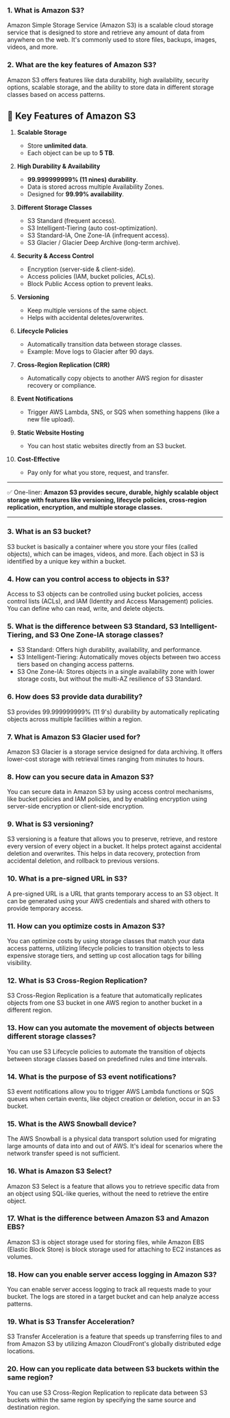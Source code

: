 ### 1. What is Amazon S3?
Amazon Simple Storage Service (Amazon S3) is a scalable cloud storage service that is designed to store and retrieve any amount of data from anywhere on the web. It's commonly used to store files, backups, images, videos, and more.

### 2. What are the key features of Amazon S3?
Amazon S3 offers features like data durability, high availability, security options, scalable storage, and the ability to store data in different storage classes based on access patterns.

## 🔹 Key Features of Amazon S3

1. **Scalable Storage**

   * Store **unlimited data**.
   * Each object can be up to **5 TB**.

2. **High Durability & Availability**

   * **99.999999999% (11 nines) durability**.
   * Data is stored across multiple Availability Zones.
   * Designed for **99.99% availability**.

3. **Different Storage Classes**

   * S3 Standard (frequent access).
   * S3 Intelligent-Tiering (auto cost-optimization).
   * S3 Standard-IA, One Zone-IA (infrequent access).
   * S3 Glacier / Glacier Deep Archive (long-term archive).

4. **Security & Access Control**

   * Encryption (server-side & client-side).
   * Access policies (IAM, bucket policies, ACLs).
   * Block Public Access option to prevent leaks.

5. **Versioning**

   * Keep multiple versions of the same object.
   * Helps with accidental deletes/overwrites.

6. **Lifecycle Policies**

   * Automatically transition data between storage classes.
   * Example: Move logs to Glacier after 90 days.

7. **Cross-Region Replication (CRR)**

   * Automatically copy objects to another AWS region for disaster recovery or compliance.

8. **Event Notifications**

   * Trigger AWS Lambda, SNS, or SQS when something happens (like a new file upload).

9. **Static Website Hosting**

   * You can host static websites directly from an S3 bucket.

10. **Cost-Effective**

    * Pay only for what you store, request, and transfer.

---

✅ One-liner:
**Amazon S3 provides secure, durable, highly scalable object storage with features like versioning, lifecycle policies, cross-region replication, encryption, and multiple storage classes.**

---


### 3. What is an S3 bucket?
S3 bucket is basically a container where you store your files (called objects), which can be images, videos, and more. Each object in S3 is identified by a unique key within a bucket.

### 4. How can you control access to objects in S3?
Access to S3 objects can be controlled using bucket policies, access control lists (ACLs), and IAM (Identity and Access Management) policies. You can define who can read, write, and delete objects.

### 5. What is the difference between S3 Standard, S3 Intelligent-Tiering, and S3 One Zone-IA storage classes?
- S3 Standard: Offers high durability, availability, and performance.
- S3 Intelligent-Tiering: Automatically moves objects between two access tiers based on changing access patterns.
- S3 One Zone-IA: Stores objects in a single availability zone with lower storage costs, but without the multi-AZ resilience of S3 Standard.

### 6. How does S3 provide data durability?
S3 provides 99.999999999% (11 9's) durability by automatically replicating objects across multiple facilities within a region.

### 7. What is Amazon S3 Glacier used for?
Amazon S3 Glacier is a storage service designed for data archiving. It offers lower-cost storage with retrieval times ranging from minutes to hours.

### 8. How can you secure data in Amazon S3?
You can secure data in Amazon S3 by using access control mechanisms, like bucket policies and IAM policies, and by enabling encryption using server-side encryption or client-side encryption.

### 9. What is S3 versioning?
S3 versioning is a feature that allows you to preserve, retrieve, and restore every version of every object in a bucket. It helps protect against accidental deletion and overwrites. This helps in data recovery, protection from accidental deletion, and rollback to previous versions.

### 10. What is a pre-signed URL in S3?
A pre-signed URL is a URL that grants temporary access to an S3 object. It can be generated using your AWS credentials and shared with others to provide temporary access.

### 11. How can you optimize costs in Amazon S3?
You can optimize costs by using storage classes that match your data access patterns, utilizing lifecycle policies to transition objects to less expensive storage tiers, and setting up cost allocation tags for billing visibility.

### 12. What is S3 Cross-Region Replication?
S3 Cross-Region Replication is a feature that automatically replicates objects from one S3 bucket in one AWS region to another bucket in a different region.

### 13. How can you automate the movement of objects between different storage classes?
You can use S3 Lifecycle policies to automate the transition of objects between storage classes based on predefined rules and time intervals.

### 14. What is the purpose of S3 event notifications?
S3 event notifications allow you to trigger AWS Lambda functions or SQS queues when certain events, like object creation or deletion, occur in an S3 bucket.

### 15. What is the AWS Snowball device?
The AWS Snowball is a physical data transport solution used for migrating large amounts of data into and out of AWS. It's ideal for scenarios where the network transfer speed is not sufficient.

### 16. What is Amazon S3 Select?
Amazon S3 Select is a feature that allows you to retrieve specific data from an object using SQL-like queries, without the need to retrieve the entire object.

### 17. What is the difference between Amazon S3 and Amazon EBS?
Amazon S3 is object storage used for storing files, while Amazon EBS (Elastic Block Store) is block storage used for attaching to EC2 instances as volumes.

### 18. How can you enable server access logging in Amazon S3?
You can enable server access logging to track all requests made to your bucket. The logs are stored in a target bucket and can help analyze access patterns.

### 19. What is S3 Transfer Acceleration?
S3 Transfer Acceleration is a feature that speeds up transferring files to and from Amazon S3 by utilizing Amazon CloudFront's globally distributed edge locations.

### 20. How can you replicate data between S3 buckets within the same region?
You can use S3 Cross-Region Replication to replicate data between S3 buckets within the same region by specifying the same source and destination region.
